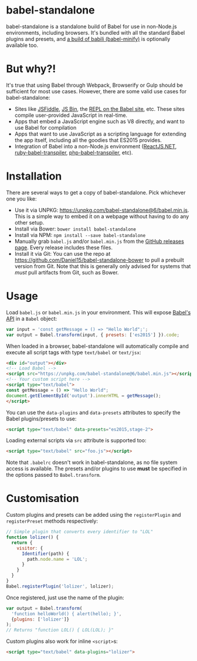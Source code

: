 babel-standalone
================

babel-standalone is a standalone build of Babel for use in non-Node.js environments, including browsers. It's bundled with all the standard Babel plugins and presets, and [a build of babili (babel-minify)](http://dl.vc/babili-standalone) is optionally available too.

But why?!
=========

It's true that using Babel through Webpack, Browserify or Gulp should be sufficient for most use cases. However, there are some valid use cases for babel-standalone:

 - Sites like [JSFiddle](https://jsfiddle.net/), [JS Bin](https://jsbin.com/), the [REPL on the Babel site](http://babeljs.io/repl/), etc. These sites compile user-provided JavaScript in real-time.
 - Apps that embed a JavaScript engine such as V8 directly, and want to use Babel for compilation
  - Apps that want to use JavaScript as a scripting language for extending the app itself, including all the goodies that ES2015 provides.
  - Integration of Babel into a non-Node.js environment ([ReactJS.NET](http://reactjs.net/), [ruby-babel-transpiler](https://github.com/babel/ruby-babel-transpiler), [php-babel-transpiler](https://github.com/talyssonoc/php-babel-transpiler), etc).

Installation
============

There are several ways to get a copy of babel-standalone. Pick whichever one you like:

- Use it via UNPKG: https://unpkg.com/babel-standalone@6/babel.min.js. This is a simple way to embed it on a webpage without having to do any other setup.
- Install via Bower: `bower install babel-standalone`
- Install via NPM: `npm install --save babel-standalone`
- Manually grab `babel.js` and/or `babel.min.js` from the [GitHub releases page](https://github.com/Daniel15/babel-standalone/releases). Every release includes these files.
- Install it via Git: You can use the repo at https://github.com/Daniel15/babel-standalone-bower to pull a prebuilt version from Git. Note that this is generally only advised for systems that *must* pull artifacts from Git, such as Bower.

Usage
=====

Load `babel.js` or `babel.min.js` in your environment. This will expose [Babel's API](http://babeljs.io/docs/usage/api/) in a `Babel` object:

```js
var input = 'const getMessage = () => "Hello World";';
var output = Babel.transform(input, { presets: ['es2015'] }).code;
```

When loaded in a browser, babel-standalone will automatically compile and execute all script tags with type `text/babel` or `text/jsx`:
```html
<div id="output"></div>
<!-- Load Babel -->
<script src="https://unpkg.com/babel-standalone@6/babel.min.js"></script>
<!-- Your custom script here -->
<script type="text/babel">
const getMessage = () => "Hello World";
document.getElementById('output').innerHTML = getMessage();
</script>
```

You can use the `data-plugins` and `data-presets` attributes to specify the Babel plugins/presets to use:
```html
<script type="text/babel" data-presets="es2015,stage-2">
```

Loading external scripts via `src` attribute is supported too:
```html
<script type="text/babel" src="foo.js"></script>
```

Note that `.babelrc` doesn't work in babel-standalone, as no file system access is available. The presets and/or plugins to use **must** be specified in the options passed to `Babel.transform`.

Customisation
=============
Custom plugins and presets can be added using the `registerPlugin` and `registerPreset` methods respectively:

```js
// Simple plugin that converts every identifier to "LOL"
function lolizer() {
  return {
    visitor: {
      Identifier(path) {
        path.node.name = 'LOL';
      }
    }
  }
}
Babel.registerPlugin('lolizer', lolizer);
```

Once registered, just use the name of the plugin:

```js
var output = Babel.transform(
  'function helloWorld() { alert(hello); }',
  {plugins: ['lolizer']}
);
// Returns "function LOL() { LOL(LOL); }"
```

Custom plugins also work for inline `<script>`s:

```html
<script type="text/babel" data-plugins="lolizer">
```
